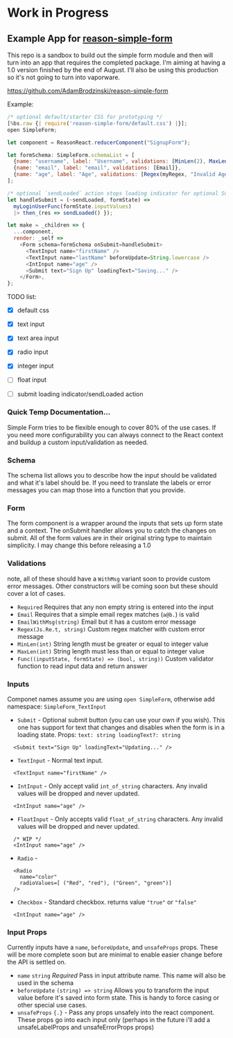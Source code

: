 # Work in Progress

## Example App for [reason-simple-form](https://github.com/AdamBrodzinski/reason-simple-form)

This repo is a sandbox to build out the simple form module and then will turn into an app that requires the completed package. I'm aiming at having a 1.0 version finished by the end of August. I'll also be using this production so it's not going to turn into vaporware.

https://github.com/AdamBrodzinski/reason-simple-form

Example:

```javascript
/* optional default/starter CSS for prototyping */
[%bs.raw {| require('reason-simple-form/default.css') |}];
open SimpleForm;

let component = ReasonReact.reducerComponent("SignupForm");

let formSchema: SimpleForm.schemaList = [
  {name: "username", label: "Username", validations: [MinLen(2), MaxLen(20)]},
  {name: "email", label: "email", validations: [Email]},
  {name: "age", label: "Age", validations: [Regex(myRegex, "Invalid Age")]},
];

/* optional `sendLoaded` action stops loading indicator for optional Submit button */
let handleSubmit = (~sendLoaded, formState) =>
  myLoginUserFunc(formState.inputValues)
  |> then_(res => sendLoaded() });

let make = _children => {
  ...component,
  render: _self =>
    <Form schema=formSchema onSubmit=handleSubmit>
      <TextInput name="firstName" />
      <TextInput name="lastName" beforeUpdate=String.lowercase />
      <IntInput name="age" />
      <Submit text="Sign Up" loadingText="Saving..." />
    </Form>,
};
```

TODO list:

- [x] default css
- [x] text input
- [x] text area input
- [x] radio input
- [x] integer input
- [ ] float input
- [ ] submit loading indicator/sendLoaded action


### Quick Temp Documentation...

Simple Form tries to be flexible enough to cover 80% of the use cases. If you need more configurability you can always connect to the React context and buildup a custom input/validation as needed.

### Schema

The schema list allows you to describe how the input should be validated and what it's label should be. If you need to translate the labels or error messages you can map those into a function that you provide.

### Form

The form component is a wrapper around the inputs that sets up form state and a context. The onSubmit handler allows you to catch the changes on submit. All of the form values are in their original string type to maintain simplicity. I may change this before releasing a 1.0

### Validations

note, all of these should have a `WithMsg` variant soon to provide custom error messages. Other constructors will be coming soon but these should cover a lot of cases.

  - `Required` Requires that any non empty string is entered into the input
  - `Email` Requires that a simple email regex matches (`a@b.`) is valid
  - `EmailWithMsg(string)` Email but it has a custom error message
  - `Regex(Js.Re.t, string)` Custom regex matcher with custom error message
  - `MinLen(int)` String length must be greater or equal to integer value
  - `MaxLen(int)` String length must less than or equal to integer value
  - `Func((inputState, formState) => (bool, string))` Custom validator function to read input data and return answer

### Inputs

Componet names assume you are using `open SimpleForm`, otherwise add namespace: `SimpleForm_TextInput`

- `Submit` - Optional submit button (you can use your own if you wish). This one has support for text that changes and disables when the form is in a loading state. Props: `text: string loadingText?: string`
```
  <Submit text="Sign Up" loadingText="Updating..." />
```

- `TextInput` - Normal text input.
```
  <TextInput name="firstName" />
```

- `IntInput` - Only accept valid `int_of_string` characters. Any invalid values will be dropped and never updated.
```
  <IntInput name="age" />
```

- `FloatInput` - Only accepts valid `float_of_string`  characters. Any invalid values will be dropped and never updated.
```
  /* WIP */
  <IntInput name="age" />
```

- `Radio` -
```
  <Radio
    name="color"
    radioValues=[ ("Red", "red"), ("Green", "green")] 
  />
```

- `Checkbox` - Standard checkbox. returns value `"true"` or `"false"`
```
  <IntInput name="age" />
```


### Input Props

Currently inputs have a `name`, `beforeUpdate`, and `unsafeProps` props. These will be more complete soon but are minimal to enable easier change before the API is settled on.

- `name` `string` *Required* Pass in input attribute name. This name will also be used in the schema
- `beforeUpdate` `(string) => string` Allows you to transform the input value before it's saved into form state. This is handy to force casing or other special use cases.
- `unsafeProps` `{.}` - Pass any props unsafely into the react component. These props go into each input only (perhaps in the future i'll add a unsafeLabelProps and unsafeErrorProps props)


